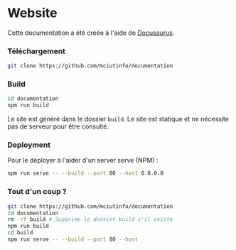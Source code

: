 # Website

Cette documentation a été créée à l'aide de [Docusaurus](https://docusaurus.io/).

### Téléchargement

```bash
git clone https://github.com/mciutinfo/documentation
```

### Build

```bash
cd documentation
npm run build
```

Le site est généré dans le dossier `build`. Le site est statique et ne nécessite pas de serveur pour être consulté.

### Deployment

Pour le déployer à l'aider d'un server serve (NPM) :

```bash
npm run serve -- --build --port 80 --host 0.0.0.0
```


### Tout d'un coup ?

```bash
git clone https://github.com/mciutinfo/documentation
cd documentation
rm -rf build # Supprime le dossier build s'il existe
npm run build
cd build
npm run serve -- --build --port 80 --host
```